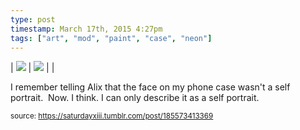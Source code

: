 ```yaml
---
type: post
timestamp: March 17th, 2015 4:27pm
tags: ["art", "mod", "paint", "case", "neon"]
---
```


| <img src="https://saturdayxiii.github.io/media/185573413369_0.jpg"/> | <img src="https://saturdayxiii.github.io/media/185573413369_1.jpg"/> |  |

I remember telling Alix that the face on my phone case wasn't a self portrait.  Now. I think. I can only describe it as a self portrait.
 
  
<small>source: https://saturdayxiii.tumblr.com/post/185573413369</small>